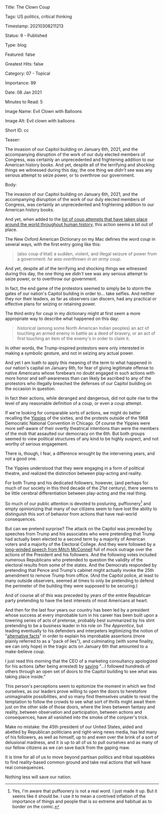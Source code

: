 Title:  The Clown Coup

Tags:   US politics, critical thinking

Timestamp: 20210308211213

Status: 9 - Published

Type:   blog

Featured: false

Greatest Hits: false

Category: 07 - Topical

Importance: 99

Date:   08 Jan 2021

Minutes to Read: 5

Image Name: Evil Clown with Balloons

Image Alt: Evil clown with balloons

Short ID: cc

Teaser:

The invasion of our Capitol building on January 6th, 2021, and the accompanying disruption of the work of our duly elected members of Congress, was certainly an unprecedented and frightening addition to our American history books.  And yet, despite all of the terrifying and shocking things we witnessed during this day, the one thing we *didn't* see was any serious attempt to seize power, or to overthrow our government. 


Body:

The invasion of our Capitol building on January 6th, 2021, and the accompanying disruption of the work of our duly elected members of Congress, was certainly an unprecedented and frightening addition to our American history books.  

And yet, when added to the [list of coup attempts that have taken place around the world throughout human history][coups], this action seems a bit out of place. 

The New Oxford American Dictionary on my Mac defines the word *coup* in several ways, with the first entry going like this: 

> (also coup d'état) a sudden, violent, and illegal seizure of power from a government: *he was overthrown in an army coup.*

And yet, despite all of the terrifying and shocking things we witnessed during this day, the one thing we *didn't* see was any serious attempt to seize power, or to overthrow our government. 

In fact, the end game of the protestors seemed to simply be to storm the gates of our nation's Capitol building in order to... take selfies. And neither they nor their leaders, as far as observers can discern, had any practical or effective plans for seizing or retaining power. 

The third entry for *coup* in my dictionary might at first seem a more appropriate way to describe what happened on this day:

> *historical* (among some North American Indian peoples) an act of touching an armed enemy in battle as a deed of bravery, or an act of first touching an item of the enemy's in order to claim it.

In other words, the Trump-inspired protestors were only interested in making a symbolic gesture, and not in seizing any actual power. 

And yet I am loath to apply this meaning of the term to what happened in our nation's capital on January 6th, for fear of giving legitimate offense to native Americans whose forebears no doubt engaged in such actions with more honor and self-awareness than can likely be ascribed to any of the protestors who illegally breached the defenses of our Capitol building on the occasion in question. 

In fact their actions, while deranged and dangerous, did not quite rise to the level of any reasonable definition of a coup, or even a coup attempt. 

If we're looking for comparable sorts of actions, we might do better recalling the [Yippies][] of the sixties, and the protests outside of the 1968 Democratic National Convention in Chicago. Of course the Yippies were more self-aware of their overtly theatrical intentions than were the members of the mob that assaulted our democracy on the 6th. But both groups seemed to view political structures of any kind to be highly suspect, and not worthy of serious engagement. 

There is, though, I fear, a difference wrought by the intervening years, and not a good one. 

The Yippies understood that they were engaging in a form of political theatre, and realized the distinction between play-acting and reality. 

For both Trump and his dedicated followers, however, (and perhaps for much of our society in this third decade of the 21st century), there seems to be little cerebral differentiation between play-acting and the real thing. 

So much of our public attention is devoted to posturing, puffoonery[^1] and empty opinionizing that many of our citizens seem to have lost the ability to distinguish this sort of behavior from actions that have real-world consequences. 

But can we pretend surprise? The attack on the Capitol was preceded by  speeches from Trump and his associates who were pretending that Trump had actually been elected to a second term by a majority of American voters and a majority of the Electoral College. And they were followed by a [long-winded speech from Mitch McConnell][mitch] full of mock outrage over the actions of the President and his followers. And the following votes included numerous Republicans who pretended to question the validity of the electoral results from some of the states. And the Democrats responded by pretending that Pence and Trump's cabinet might actually invoke the 25th amendment to remove Trump from office. (And the Capitol police, at least to many outside observers, seemed at times to only be pretending to defend the perimeter of the building they were supposed to be securing.)

And of course all of this was preceded by years of the entire Republican party pretending to have the best interests of most Americans at heart. 

And then for the last four years our country has been led by a president whose success at every improbable turn in his career has been built upon a towering series of acts of pretense, probably best summarized by his stint pretending to be a business leader in his role on *The Apprentice*, but leading eventually to his defenders and interpeters legitimizing the notion of "[alternative facts][altfacts]" in order to explain his improbable assertions (more plainly referred to as a "pack of lies"), and culminating (with some finality, we can only hope) in the tragic acts on January 6th that amounted to a make-believe coup. 

I just read this morning that the CEO of a marketing consultancy apologized for his actions (after being arrested) by [saying][ruk] "...I followed hundreds of others through an open set of doors to the Capitol building to see what was taking place inside." 

This person's perceptions seem to epitomize the moment in which we find ourselves, as our leaders prove willing to open the doors to heretofore unimaginable possibilities, and so many find themselves unable to resist the temptation to follow the crowds to see what sort of thrills might await them just on the other side of those doors, where the lines between fantasy and reality, between observation and participation, between actions and consequences, have all vanished into the smoke of the conjurer's trick. 

Make no mistake: the 45th president of our United States, aided and abetted by Republican politicians and right-wing news media, has led many of his followers, as well as himself, up to and even over the brink of a sort of delusional madness, and it is up to all of us to pull ourselves and as many of our fellow citizens as we can save back from the gaping maw.

It is time for all of us to move beyond partisan politics and tribal squabbles to find reality-based common ground and take real actions that will have real consequences. 

Nothing less will save our nation. 

[^1]: Yes, I'm aware that puffoonery is not a real word. I just made it up. But it seems like it should be. I use it to mean a contrived inflation of the importance of things and people that is so extreme and habitual as to border on the comic. 

[altfacts]: https://en.wikipedia.org/wiki/Alternative_facts

[coups]: https://en.wikipedia.org/wiki/List_of_coups_and_coup_attempts

[famous]: https://www.history.com/news/5-famous-coups

[mitch]: https://www.washingtonpost.com/politics/2021/01/06/mitch-mcconnells-forceful-rejection-trumps-election-conspiracy-theories/

[ruk]: https://twitter.com/brad_rukstales/status/1347384943824031744

[yippies]: https://en.wikipedia.org/wiki/Youth_International_Party
